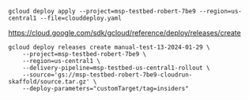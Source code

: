 ```
gcloud deploy apply --project=msp-testbed-robert-7be9 --region=us-central1 --file=clouddeploy.yaml
```

https://cloud.google.com/sdk/gcloud/reference/deploy/releases/create

```
gcloud deploy releases create manual-test-13-2024-01-29 \
    --project=msp-testbed-robert-7be9 \
    --region=us-central1 \
    --delivery-pipeline=msp-testbed-us-central1-rollout \
    --source='gs://msp-testbed-robert-7be9-cloudrun-skaffold/source.tar.gz' \
    --deploy-parameters="customTarget/tag=insiders"
```

